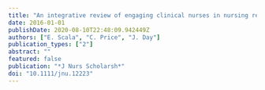 ```yaml
---
title: "An integrative review of engaging clinical nurses in nursing research"
date: 2016-01-01
publishDate: 2020-08-10T22:48:09.942449Z
authors: ["E. Scala", "C. Price", "J. Day"]
publication_types: ["2"]
abstract: ""
featured: false
publication: "*J Nurs Scholarsh*"
doi: "10.1111/jnu.12223"
---
```


